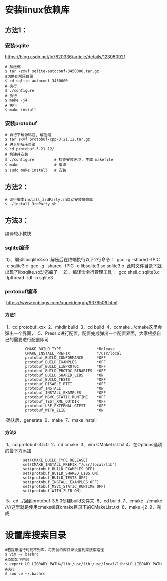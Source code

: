 # 安装linux依赖库

## 方法1：

### 安装sqlite

https://blog.csdn.net/lx7820336/article/details/123060921

```
# 解压缩
$ tar -zxvf sqlite-autoconf-3450000.tar.gz 
$切换到解压目录
$ cd sqlite-autoconf-3450000
# 执行
$ ./configure
# 执行
$ make -j4
# 执行
$ make install
```



### 安装protobuf

	# 自行下载源码包, 解压缩
	$ tar zxvf protobuf-cpp-3.21.12.tar.gz 
	# 进入到解压目录
	$ cd protobuf-3.21.12/
	# 构建并安装
	$ ./configure         # 检查安装环境, 生成 makefile
	$ make                # 编译
	$ sudo make install   # 安装

## 方法2：

```
# 运行脚本install_3rdParty.sh自动安装依赖库
$ ./install_3rdParty.sh
```



## 方法3：

编译较小教快

### sqlite编译

​	1）、编译libsqlite3.so
​		解压后在终端执行以下2行命令：
​		gcc -g -shared -fPIC -c sqlite3.c
​		gcc -g -shared -fPIC -o libsqlite3.so sqlite3.o
​		此时文件目录下就出现了libsqlite.so动态库了。
​	2）、编译命令行管理工具：
​		gcc shell.c sqlite3.c -lpthread -ldl -o sqlite3
​	

### protobuf编译

​	https://www.cnblogs.com/xupeidong/p/9376506.html

#### 	方法1

​		1、cd protobuf_xxx
​		2、mkdir build
​		3、cd build
​		4、ccmake ../cmake这里会弹出一个界面，
​		5、Press c进行配置，配置完成弹出一个配置界面，大家根据自己的需要进行配置即可

```
		 CMAKE_BUILD_TYPE                *Release
		 CMAKE_INSTALL_PREFIX            */usr/local
		 protobuf_BUILD_CONFORMANCE      *OFF
		 protobuf_BUILD_EXAMPLES         *OFF
		 protobuf_BUILD_LIBPROTOC        *OFF
		 protobuf_BUILD_PROTOC_BINARIES  *OFF
		 protobuf_BUILD_SHARED_LIBS      *ON
		 protobuf_BUILD_TESTS            *OFF
		 protobuf_DISABLE_RTTI           *OFF
		 protobuf_INSTALL                *ON
		 protobuf_INSTALL_EXAMPLES       *OFF
		 protobuf_MSVC_STATIC_RUNTIME    *OFF
		 protobuf_TEST_XML_OUTDIR        *OFF
		 protobuf_USE_EXTERNAL_GTEST     *OFF
		 protobuf_WITH_ZLIB              *ON
```

​	确认后，generate
​	6、make
​	7、make install

#### 方法2

​	1、cd  protobuf-3.5.0
​	2、cd cmake
​	3、vim CMakeList.txt
​	4、在Options选项的最下方添加

```
		set(CMAKE_BUILD_TYPE RELEASE)
		set(CMAKE_INSTALL_PREFIX "/usr/local/lib")
		set(protobuf_BUILD_EXAMPLES OFF)
		set(protobuf_BUILD_SHARED_LIBS ON)
		set(protobuf_BUILD_TESTS OFF)
		set(protobuf_INSTALL_EXAMPLES OFF)
		set(protobuf_MSVC_STATIC_RUNTIME OFF)
		set(protobuf_WITH_ZLIB ON)
```

​	5、cd ../回到protobuf-3.5.0创建build文件夹
​	6、cd build
​	7、cmake ../cmake   ////这里就是使用cmake编译cmake目录下的CMakeList.txt
​	8、make -j2
​	9、完成





# 设置库搜索目录

```
#若提示运行时找不到库，将安装的库目录设置到库搜索路径
$ vim ~/.bashrc
#添加如下内容
$ export LD_LIBRARY_PATH=/lib:/usr/lib:/usr/local/lib:$LD_LIBRARY_PATH
#执行
$ source ~/.bashrc
```

